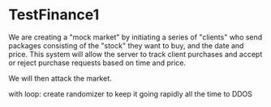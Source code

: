 # TestFinance1


We are creating a "mock market" by initiating a series of "clients" who send packages consisting of the "stock" they want to buy, and the date and price. This system will allow the server to track client purchases and accept or reject purchase requests based on time and price. 

We will then attack the market.


with loop: create randomizer to keep it going rapidly all the time to DDOS
